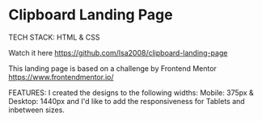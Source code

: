 # Clipboard Landing Page

TECH STACK: 
HTML &amp; CSS

Watch it here https://github.com/Isa2008/clipboard-landing-page

This landing page is based on a challenge by Frontend Mentor https://www.frontendmentor.io/

FEATURES: 
I created the designs to the following widths: Mobile: 375px & Desktop: 1440px
and I'd like to add the responsiveness for Tablets and inbetween sizes.
